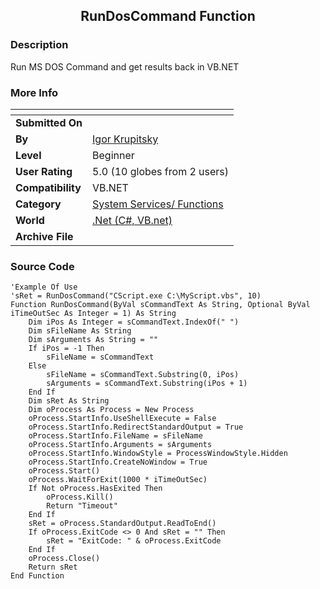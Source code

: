 ﻿<div align="center">

## RunDosCommand Function


</div>

### Description

Run MS DOS Command and get results back in VB.NET
 
### More Info
 


<span>             |<span>
---                |---
**Submitted On**   |
**By**             |[Igor Krupitsky](https://github.com/Planet-Source-Code/PSCIndex/blob/master/ByAuthor/igor-krupitsky.md)
**Level**          |Beginner
**User Rating**    |5.0 (10 globes from 2 users)
**Compatibility**  |VB\.NET
**Category**       |[System Services/ Functions](https://github.com/Planet-Source-Code/PSCIndex/blob/master/ByCategory/system-services-functions__10-23.md)
**World**          |[\.Net \(C\#, VB\.net\)](https://github.com/Planet-Source-Code/PSCIndex/blob/master/ByWorld/net-c-vb-net.md)
**Archive File**   |[](https://github.com/Planet-Source-Code/igor-krupitsky-rundoscommand-function__10-5679/archive/master.zip)





### Source Code

```
'Example Of Use
'sRet = RunDosCommand("CScript.exe C:\MyScript.vbs", 10)
Function RunDosCommand(ByVal sCommandText As String, Optional ByVal iTimeOutSec As Integer = 1) As String
	Dim iPos As Integer = sCommandText.IndexOf(" ")
	Dim sFileName As String
	Dim sArguments As String = ""
	If iPos = -1 Then
		sFileName = sCommandText
	Else
		sFileName = sCommandText.Substring(0, iPos)
		sArguments = sCommandText.Substring(iPos + 1)
	End If
	Dim sRet As String
	Dim oProcess As Process = New Process
	oProcess.StartInfo.UseShellExecute = False
	oProcess.StartInfo.RedirectStandardOutput = True
	oProcess.StartInfo.FileName = sFileName
	oProcess.StartInfo.Arguments = sArguments
	oProcess.StartInfo.WindowStyle = ProcessWindowStyle.Hidden
	oProcess.StartInfo.CreateNoWindow = True
	oProcess.Start()
	oProcess.WaitForExit(1000 * iTimeOutSec)
	If Not oProcess.HasExited Then
		oProcess.Kill()
		Return "Timeout"
	End If
	sRet = oProcess.StandardOutput.ReadToEnd()
	If oProcess.ExitCode <> 0 And sRet = "" Then
		sRet = "ExitCode: " & oProcess.ExitCode
	End If
	oProcess.Close()
	Return sRet
End Function
```

